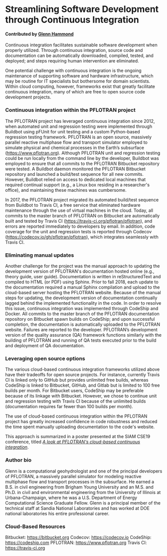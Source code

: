 # Streamlining Software Development through Continuous Integration

#### Contributed by [Glenn Hammond](https://github.com/ghammond86 "Glenn Hammond's Github.io Profile")

Continuous integration facilitates sustainable software development when properly utilized.  Through continuous integration, source code and documentation can be automatically downloaded, compiled, tested, and deployed; and steps requiring human intervention are eliminated.  

One potential challenge with continuous integration is the ongoing maintenance of supporting software and hardware infrastructure, which may be routine for IT specialists but bothersome for domain scientists. Within cloud computing, however, frameworks exist that greatly facilitate continuous integration, many of which are free to open source code development projects.

### Continuous integration within the PFLOTRAN project

The PFLOTRAN project has leveraged continuous integration since 2012, when automated unit and regression testing were implemented through Buildbot using pFUnit for unit testing and a custom Python-based regression testing framework.  PFLOTRAN is an open source, massively parallel reactive multiphase flow and transport simulator employed to simulate physical and chemical processes in the Earth’s subsurface (https://www.pflotran.org).  Although PFLOTRAN unit and regression testing could be run locally from the command line by the developer, Buildbot was employed to ensure that all commits to the PFLOTRAN Bitbucket repository were tested.  A Buildbot daemon monitored the PFLOTRAN Bitbucket repository and launched a build/test sequence for all new commits.  However, Buildbot relied on access to dedicated local machines that required continual support (e.g., a Linux box residing in a researcher's office), and maintaining these machines was cumbersome.

In 2017, the PFLOTRAN project migrated its automated build/test sequence from Buildbot to Travis CI, a free service that eliminated hardware maintenance through the use of virtual machines in the cloud.  Today, all commits to the master branch of PFLOTRAN on Bitbucket are automatically built and tested by Travis CI (https://travis-ci.org/pflotran/pflotran), and errors are reported immediately to developers by email.  In addition, code coverage for the unit and regression tests is reported through Codecov (https://codecov.io/gh/pflotran/pflotran), which integrates seamlessly with Travis CI.  

### Eliminating manual updates

Another challenge for the project was the manual approach to updating the development version of PFLOTRAN's documentation hosted online (e.g., theory guide, user guide).  Documentation is written in reStructuredText and compiled to HTML (or PDF) using Sphinx.  Prior to fall 2018, each update to the documentation required a manual Sphinx compilation and upload to the cloud-based server hosting the PFLOTRAN website.  Because of the manual steps for updating, the development version of documentation continually lagged behind the implemented functionality in the code.  In order to resolve this issue, continuous integration was implemented through CodeShip and Docker.  All commits to the master branch of the PFLOTRAN documentation repository on Bitbucket spawn builds on CodeShip; and upon successful completion, the documentation is automatically uploaded to the PFLOTRAN website.  Failures are reported to the developer.  PFLOTRAN’s development version of the quality assurance (QA) framework functions similarly with the building of PFLOTRAN and running of QA tests executed prior to the build and deployment of QA documentation.

### Leveraging open source options

The various cloud-based continuous integration frameworks utilized above have their tradeoffs for open source projects.  For instance, currently Travis CI is linked only to GitHub but provides unlimited free builds, whereas CodeShip is linked to Bitbucket, GitHub, and Gitlab but is limited to 100 free builds per month.  For Bitbucket users, CodeShip may be preferable because of its linkage with Bitbucket.  However, we chose to continue unit and regression testing with Travis CI because of the unlimited builds (documentation requires far fewer than 100 builds per month).

The use of cloud-based continuous integration within the PFLOTRAN project has greatly increased confidence in code robustness and reduced the time spent manually uploading documentation to the code's website.

This approach is summarized in a poster presented at the SIAM CSE19 conference, titled 
<a href="https://doi.org/10.6084/m9.figshare.7761950.v1">_A look at PFLOTRAN's cloud-based continuous integration_</a>.

### Author bio

Glenn is a computational geohydrologist and one of the principal developers of PFLOTRAN, a massively parallel simulator for modeling reactive multiphase flow and transport processes in the subsurface.  He earned a B.S. in civil engineering from Brigham Young University and an M.S. and Ph.D. in civil and environmental engineering from the University of Illinois at Urbana-Champaign, where he was a U.S. Department of Energy Computational Science Graduate Fellow.  Glenn is a principal member of the technical staff at Sandia National Laboratories and has worked at DOE national laboratories his entire professional career.

### Cloud-Based Resources

Bitbucket: https://bitbucket.org 
Codecov: https://codecov.io
CodeShip: https://codeship.com
PFLOTRAN: https://www.pflotran.org
Travis CI: https://travis-ci.org

<!---
Publish: preview
Categories: reliability
Topics: testing, continuous integration testing
Tags: bssw-blog-article
Level: 2
Prerequisites: default
Aggregate: none
--->
